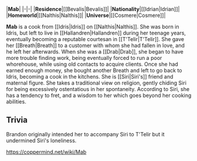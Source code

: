 |**Mab**|
|-|-|
|**Residence**|[[Bevalis\|Bevalis]]|
|**Nationality**|[[Idrian\|Idrian]]|
|**Homeworld**|[[Nalthis\|Nalthis]]|
|**Universe**|[[Cosmere\|Cosmere]]|

**Mab** is a cook from [[Idris\|Idris]] on [[Nalthis\|Nalthis]].
She was born in Idris, but left to live in [[Hallandren\|Hallandren]] during her teenage years, eventually becoming a reputable courtesan in [[T'Telir\|T'Telir]]. She gave her [[Breath\|Breath]] to a customer with whom she had fallen in love, and he left her afterwards. When she was a [[Drab\|Drab]], she began to have more trouble finding work, being eventually forced to run a poor whorehouse, while using old contacts to acquire clients. Once she had earned enough money, she bought another Breath and left to go back to Idris, becoming a cook in the kitchens.
She is [[Siri\|Siri's]] friend and maternal figure. She takes a traditional view on religion, gently chiding Siri for being excessively ostentatious in her spontaneity. According to Siri, she has a tendency to fret, and a wisdom to her which goes beyond her cooking abilities.

## Trivia
Brandon originally intended her to accompany Siri to T'Telir but it undermined Siri's loneliness.


https://coppermind.net/wiki/Mab